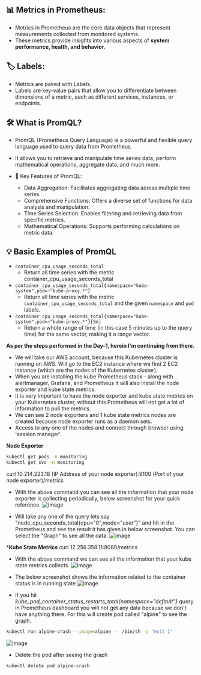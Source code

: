 ## 📊 Metrics in Prometheus:
- Metrics in Prometheus are the core data objects that represent measurements collected from monitored systems.
- These metrics provide insights into various aspects of **system performance, health, and behavior**.

## 🏷️ Labels:
- Metrics are paired with Labels.
- Labels are key-value pairs that allow you to differentiate between dimensions of a metric, such as different services, instances, or endpoints.

## 🛠️ What is PromQL?
- PromQL (Prometheus Query Language) is a powerful and flexible query language used to query data from Prometheus.
- It allows you to retrieve and manipulate time series data, perform mathematical operations, aggregate data, and much more.

- 🔑 Key Features of PromQL:
    - Data Aggregation: Facilitates aggregating data across multiple time series.
    - Comprehensive Functions: Offers a diverse set of functions for data analysis and manipulation.
    - Time Series Selection: Enables filtering and retrieving data from specific metrics.
    - Mathematical Operations: Supports performing calculations on metric data.

## 💡 Basic Examples of PromQL
- `container_cpu_usage_seconds_total`
    - Return all time series with the metric container_cpu_usage_seconds_total
- `container_cpu_usage_seconds_total{namespace="kube-system",pod=~"kube-proxy.*"}`
    - Return all time series with the metric `container_cpu_usage_seconds_total` and the given `namespace` and `pod` labels.
- `container_cpu_usage_seconds_total{namespace="kube-system",pod=~"kube-proxy.*"}[5m]`
    - Return a whole range of time (in this case 5 minutes up to the query time) for the same vector, making it a range vector.
 
**As per the steps performed in the Day-1, herein I'm continuing from there.**

- We will take our AWS account, because this Kubernetes cluster is running on AWS. Will go to the EC2 instance where we find 2 EC2 instance (which are the nodes of the Kubernetes cluster).
- When you are installing the kube Prometheus stack - along with alertmanager, Grafana, and Prometheus it will also install the node exporter and kube state metrics.
- It is very important to have the node exporter and kube state metrics on your Kubernetes cluster, without this Prometheus will not get a lot of information to pull the metrics.
- We can see 2 node exporters and 1 kube state metrics nodes are created because node exporter runs as a daemon sets.
- Access to any one of the nodes and connect through browser using 'session manager'.

**Node Exporter**
```bash
kubectl get pods -n monitoring
kubectl get svc -n monitoring
```
curl 10.214.223.18 (IP Address of your node exporter):9100 (Port of your node exporter)/metrics

- With the above command you can see all the information that your node exporter is collecting periodically, below screenshot for your quick reference.
![image](https://github.com/user-attachments/assets/eafc510d-d9d1-4230-b452-5a9c175a3c36)

- Will take any one of the query lets say "node_cpu_seconds_total{cpu="0",mode="user"}" and hit in the Prometheus and see the result it has given in below screenshot. You can select the "Graph" to see all the data.
![image](https://github.com/user-attachments/assets/1e90fd39-9256-42ad-a58a-c7a25beecc24)

***Kube State Metrics**
curl 12.256.358.11:8080/metrics

- With the above command we can see all the information that your kube state metrics collects.
![image](https://github.com/user-attachments/assets/28b8527a-ae77-4204-86d4-e31183b706eb)

- The below screenshot shows the information related to the container status is in running state
![image](https://github.com/user-attachments/assets/17587d5f-58ed-45ab-ab30-e819decaca3d)

- If you hit *kube_pod_container_status_restarts_total{namespace="default"}* query in Prometheus dashboard you will not get any data because we don't have anything there. For this will create pod called "alpine" to see the graph.
```bash
kubectl run alpine-crash --image=alpine -- /bin/sh -c "exit 1"
```
![image](https://github.com/user-attachments/assets/bedc108d-4b61-4e51-9333-19914a63fc9d)

- Delete the pod after seeing the graph
```bash
kubectl delete pod alpine-crash
```


